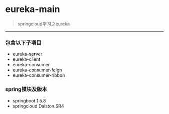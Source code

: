 # eureka-main
> springcloud学习之eureka  
---
### 包含以下子项目 ###  
- eureka-server 
- eureka-client
- eureka-consumer
- eureka-consumer-feign
- eureka-consumer-ribbon  
### spring模块及版本 ###  
- springboot 1.5.8
- springcloud Dalston.SR4